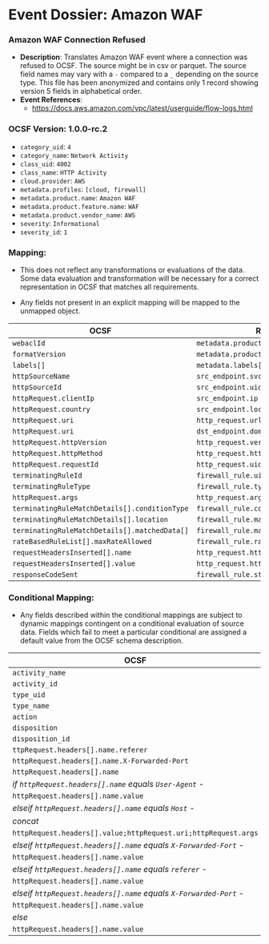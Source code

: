 # Event Dossier: Amazon WAF
### Amazon WAF Connection Refused
- **Description**: Translates Amazon WAF event where a connection was refused to OCSF. The source might be in csv or parquet. The source field names may vary with a `-` compared to a `_` depending on the source type. This file has been anonymized and contains only 1 record showing version 5 fields in alphabetical order.
- **Event References**:
  - https://docs.aws.amazon.com/vpc/latest/userguide/flow-logs.html

 ### OCSF Version: 1.0.0-rc.2
 - `category_uid`: `4`
 - `category_name`: `Network Activity`
 - `class_uid`: `4002`
 - `class_name`: `HTTP Activity`
 - `cloud.provider`: `AWS`
 - `metadata.profiles`: `[cloud, firewall]`
 - `metadata.product.name`: `Amazon WAF`
 - `metadata.product.feature.name`: `WAF`
 - `metadata.product.vendor_name`: `AWS`
 - `severity`: `Informational`
 - `severity_id`: `1`

 ### Mapping:
 - This does not reflect any transformations or evaluations of the data. Some data evaluation and transformation will be necessary for a correct representation in OCSF that matches all requirements.

 - Any fields not present in an explicit mapping will be mapped to the unmapped object. 

| OCSF                       | Raw             |
| -------------------------- | ----------------|
|`webaclId`|`metadata.product.feature.uid`|
|`formatVersion`|`metadata.product.version`|
|`labels[]`| `metadata.labels[]`|
|`httpSourceName`|`src_endpoint.svc_name`|
|`httpSourceId`|`src_endpoint.uid`|
|`httpRequest.clientIp`|`src_endpoint.ip`|
|`httpRequest.country`|`src_endpoint.location.country`|
|`httpRequest.uri`|`http_request.url.path`|
|`httpRequest.uri`|`dst_endpoint.domain`|
|`httpRequest.httpVersion`|`http_request.version`|
|`httpRequest.httpMethod`|`http_request.http_method`|
|`httpRequest.requestId`|`http_request.uid`|
|`terminatingRuleId`|`firewall_rule.uid`|
|`terminatingRuleType`|`firewall_rule.type`|
|`httpRequest.args`|`http_request.args`|
|`terminatingRuleMatchDetails[].conditionType`|`firewall_rule.condition`|
|`terminatingRuleMatchDetails[].location`|`firewall_rule.match_location`|
|`terminatingRuleMatchDetails[].matchedData[]`|`firewall_rule.match_details[]`|
|`rateBasedRuleList[].maxRateAllowed`|`firewall_rule.rate_limit`|
|`requestHeadersInserted[].name`|`http_request.http_headers[].name`|
|`requestHeadersInserted[].value`|`http_request.http_headers[].value`|
|`responseCodeSent`|`firewall_rule.status_code`|




 ### Conditional Mapping:
 - Any fields described within the conditional mappings are subject to dynamic mappings contingent on a conditional evaluation of source data. Fields which fail to meet a particular conditional are assigned a default value from the OCSF schema description.

| OCSF                       | Raw             | Notes             |
| -------------------------- | ----------------| ------------------|
|`activity_name`|`httpRequest.httpMethod`|
|`activity_id`|`httpRequest.httpMethod`|
|`type_uid`|`httpRequest.httpMethod`|
|`type_name`|`httpRequest.httpMethod`|
|`action`|`http_response.code`|
|`disposition`|`action`|
|`disposition_id`|`action`|
|`ttpRequest.headers[].name.referer`|`http_request.referrer`|
|`httpRequest.headers[].name.X-Forwarded-Port`|`http_request.url.port`|
|`httpRequest.headers[].name`|`http_request.http_headers[].name`|
|_if `httpRequest.headers[].name` equals `User-Agent`_ - |
|`httpRequest.headers[].name.value`|`http_request.user_agent`|
|_elseif `httpRequest.headers[].name` equals `Host`_ - |
|_concat_|
|`httpRequest.headers[].value;httpRequest.uri;httpRequest.args`|`http_request.url.hostname`|
|_elseif `httpRequest.headers[].name` equals `X-Forwarded-Fort`_ - |
|`httpRequest.headers[].name.value`|`http_request.x_forwarded_for`|
|_elseif `httpRequest.headers[].name` equals `referer`_ - |
|`httpRequest.headers[].name.value`|`http_request.referrer`|
|_elseif `httpRequest.headers[].name` equals `X-Forwarded-Port`_ - |
|`httpRequest.headers[].name.value`|`http_request.url.port`|
|_else_|
|`httpRequest.headers[].name.value`|`http_request.http_headers[].name`|


